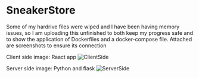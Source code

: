 # SneakerStore
Some of my hardrive files were wiped and I have been having memory issues, so I am uploading this unfinished to both keep my progress safe and to show the application of Dockerfiles and a docker-compose file. Attached are screenshots to ensure its connection

Client side image: Raact app
![ClientSide](https://user-images.githubusercontent.com/99624366/180242674-ab98aada-ffd8-42f8-b901-b9974b4a0433.jpg)

Server side image: Python and flask
![ServerSide](https://user-images.githubusercontent.com/99624366/180242729-3e478311-e662-470c-9bf1-007090696104.jpg)
